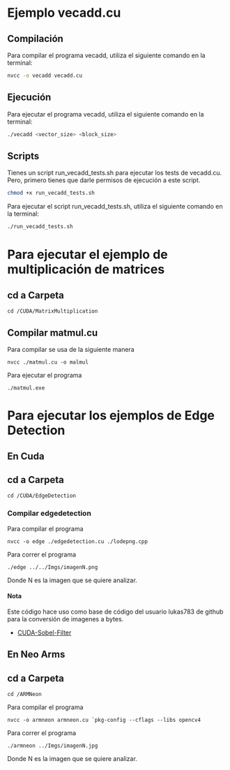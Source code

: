 
# Ejemplo vecadd.cu

## Compilación

Para compilar el programa vecadd, utiliza el siguiente comando en la terminal:

```bash
nvcc -o vecadd vecadd.cu
```

## Ejecución

Para ejecutar el programa vecadd, utiliza el siguiente comando en la terminal:

```bash
./vecadd <vector_size> <block_size>
```

## Scripts

Tienes un script run_vecadd_tests.sh para ejecutar los tests de vecadd.cu. Pero, primero tienes que darle permisos de ejecución a este script.

```bash
chmod +x run_vecadd_tests.sh
```

Para ejecutar el script run_vecadd_tests.sh, utiliza el siguiente comando en la terminal:

```bash
./run_vecadd_tests.sh
```

# Para ejecutar el ejemplo de multiplicación de matrices

## cd a Carpeta
```
cd /CUDA/MatrixMultiplication
```

## Compilar matmul.cu
Para compilar se usa de la siguiente manera

```
nvcc ./matmul.cu -o malmul
```

Para ejecutar el programa
```
./matmul.exe
```

# Para ejecutar los ejemplos de Edge Detection

## En Cuda

## cd a Carpeta
```
cd /CUDA/EdgeDetection
```

### Compilar edgedetection

Para compilar el programa
```
nvcc -o edge ./edgedetection.cu ./lodepng.cpp
```

Para correr el programa
```
./edge ../../Imgs/imagenN.png 
```
Donde N es la imagen que se quiere analizar.

#### Nota
Este código hace uso como base de código del usuario lukas783 de github para la conversión de imagenes a bytes.


- [CUDA-Sobel-Filter](https://github.com/lukas783/CUDA-Sobel-Filter)

## En Neo Arms

## cd a Carpeta
```
cd /ARMNeon
```

Para compilar el programa
```
nvcc -o armneon armneon.cu `pkg-config --cflags --libs opencv4
```

Para correr el programa
```
./armneon ../Imgs/imagenN.jpg
```
Donde N es la imagen que se quiere analizar.
